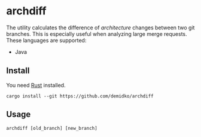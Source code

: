 # archdiff

The utility calculates the difference of _architecture_ changes between two git branches. This is especially useful when
analyzing large merge requests. These languages are supported:

* Java

## Install

You need [Rust](https://rustup.rs) installed.

```shell
cargo install --git https://github.com/demidko/archdiff
```

## Usage

```shell
archdiff [old_branch] [new_branch]
```
